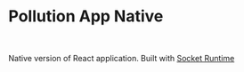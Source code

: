 # Pollution App Native
<br>

Native version of React application. Built with [Socket Runtime](https://github.com/socketsupply/socket)
<br>
